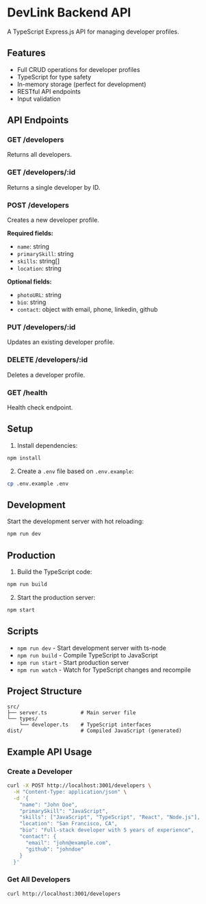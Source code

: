 # DevLink Backend API

A TypeScript Express.js API for managing developer profiles.

## Features

- Full CRUD operations for developer profiles
- TypeScript for type safety
- In-memory storage (perfect for development)
- RESTful API endpoints
- Input validation

## API Endpoints

### GET /developers
Returns all developers.

### GET /developers/:id
Returns a single developer by ID.

### POST /developers
Creates a new developer profile.

**Required fields:**
- `name`: string
- `primarySkill`: string
- `skills`: string[]
- `location`: string

**Optional fields:**
- `photoURL`: string
- `bio`: string
- `contact`: object with email, phone, linkedin, github

### PUT /developers/:id
Updates an existing developer profile.

### DELETE /developers/:id
Deletes a developer profile.

### GET /health
Health check endpoint.

## Setup

1. Install dependencies:
```bash
npm install
```

2. Create a `.env` file based on `.env.example`:
```bash
cp .env.example .env
```

## Development

Start the development server with hot reloading:
```bash
npm run dev
```

## Production

1. Build the TypeScript code:
```bash
npm run build
```

2. Start the production server:
```bash
npm start
```

## Scripts

- `npm run dev` - Start development server with ts-node
- `npm run build` - Compile TypeScript to JavaScript
- `npm run start` - Start production server
- `npm run watch` - Watch for TypeScript changes and recompile

## Project Structure

```
src/
├── server.ts           # Main server file
└── types/
    └── developer.ts    # TypeScript interfaces
dist/                   # Compiled JavaScript (generated)
```

## Example API Usage

### Create a Developer
```bash
curl -X POST http://localhost:3001/developers \
  -H "Content-Type: application/json" \
  -d '{
    "name": "John Doe",
    "primarySkill": "JavaScript",
    "skills": ["JavaScript", "TypeScript", "React", "Node.js"],
    "location": "San Francisco, CA",
    "bio": "Full-stack developer with 5 years of experience",
    "contact": {
      "email": "john@example.com",
      "github": "johndoe"
    }
  }'
```

### Get All Developers
```bash
curl http://localhost:3001/developers
```
